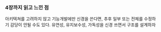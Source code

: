 ### 4장까지 읽고 느낀 점
아키텍쳐를 고려하지 않고 기능개발에만 신경을 쓴다면, 추후 일부 또는 전체를 수정하기 감당이 안될 수도 있다. 
유연성, 유지보수성, 가독성을 신경 쓰면서 구조를 설계하자